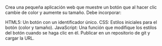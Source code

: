 Crea una pequeña aplicación web que muestre un botón que al hacer clic cambie de color y aumente su tamaño. Debe incorporar:

HTML5: Un botón con un identificador único.
CSS: Estilos iniciales para el botón (color y tamaño).
JavaScript: Una función que modifique los estilos del botón cuando se haga clic en él.
Publicar en un repositorio de git y cargar la URL.
